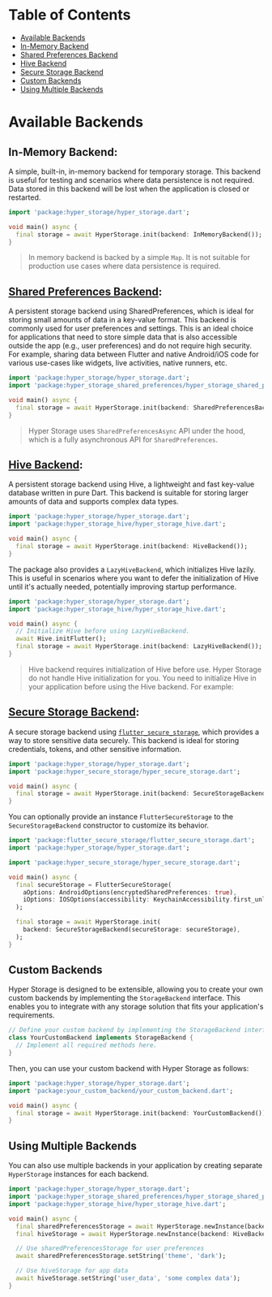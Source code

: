 # Table of Contents

- [Available Backends](#available-backends)
- [In-Memory Backend](#in-memory-backend)
- [Shared Preferences Backend](#shared-preferences-backend)
- [Hive Backend](#hive-backend)
- [Secure Storage Backend](#secure-storage-backend)
- [Custom Backends](#custom-backends)
- [Using Multiple Backends](#using-multiple-backends)

# Available Backends

## In-Memory Backend:

A simple, built-in, in-memory backend for temporary storage. This backend is useful for testing and scenarios where data
persistence is not required. Data stored in this backend will be lost when the application is closed or restarted.

```dart
import 'package:hyper_storage/hyper_storage.dart';

void main() async {
  final storage = await HyperStorage.init(backend: InMemoryBackend());
}
```

> In memory backend is backed by a simple `Map`. It is not suitable for production use cases where data persistence is
> required.

## [Shared Preferences Backend](https://pub.dev/packages/hyper_storage_shared_preferences):

A persistent storage backend using SharedPreferences, which is ideal for storing small amounts of data in a key-value
format. This backend is commonly used for user preferences and settings. This is an ideal choice for applications that
need to store simple data that is also accessible outside the app (e.g., user preferences) and do not require high
security. For example, sharing data between Flutter and native Android/iOS code for various use-cases like widgets,
live activities, native runners, etc.

```dart
import 'package:hyper_storage/hyper_storage.dart';
import 'package:hyper_storage_shared_preferences/hyper_storage_shared_preferences.dart';

void main() async {
  final storage = await HyperStorage.init(backend: SharedPreferencesBackend());
}
```

> Hyper Storage uses `SharedPreferencesAsync` API under the hood, which is a fully asynchronous API for
> `SharedPreferences`.

## [Hive Backend](https://pub.dev/packages/hyper_storage_hive):

A persistent storage backend using Hive, a lightweight and fast key-value database written in pure Dart. This backend
is suitable for storing larger amounts of data and supports complex data types.

```dart
import 'package:hyper_storage/hyper_storage.dart';
import 'package:hyper_storage_hive/hyper_storage_hive.dart';

void main() async {
  final storage = await HyperStorage.init(backend: HiveBackend());
}
```

The package also provides a `LazyHiveBackend`, which initializes Hive lazily. This is useful in scenarios where you want
to defer the initialization of Hive until it's actually needed, potentially improving startup performance.

```dart
import 'package:hyper_storage/hyper_storage.dart';
import 'package:hyper_storage_hive/hyper_storage_hive.dart';

void main() async {
  // Initialize Hive before using LazyHiveBackend.
  await Hive.initFlutter();
  final storage = await HyperStorage.init(backend: LazyHiveBackend());
}
```

> Hive backend requires initialization of Hive before use. Hyper Storage do not handle Hive initialization for you.
> You need to initialize Hive in your application before using the Hive backend. For example:

## [Secure Storage Backend](https://pub.dev/packages/hyper_secure_storage):

A secure storage backend using [`flutter_secure_storage`](https://pub.dev/packages/flutter_secure_storage), which
provides a way to store sensitive data securely. This backend is ideal for storing credentials, tokens, and other
sensitive information.

```dart
import 'package:hyper_storage/hyper_storage.dart';
import 'package:hyper_secure_storage/hyper_secure_storage.dart';

void main() async {
  final storage = await HyperStorage.init(backend: SecureStorageBackend());
}
```

You can optionally provide an instance `FlutterSecureStorage` to the `SecureStorageBackend` constructor to customize its
behavior.

```dart
import 'package:flutter_secure_storage/flutter_secure_storage.dart';
import 'package:hyper_storage/hyper_storage.dart';

import 'package:hyper_secure_storage/hyper_secure_storage.dart';

void main() async {
  final secureStorage = FlutterSecureStorage(
    aOptions: AndroidOptions(encryptedSharedPreferences: true),
    iOptions: IOSOptions(accessibility: KeychainAccessibility.first_unlock),
  );

  final storage = await HyperStorage.init(
    backend: SecureStorageBackend(secureStorage: secureStorage),
  );
}
```

## Custom Backends

Hyper Storage is designed to be extensible, allowing you to create your own custom backends by implementing the
`StorageBackend` interface. This enables you to integrate with any storage solution that fits your application's
requirements.

```dart
// Define your custom backend by implementing the StorageBackend interface.
class YourCustomBackend implements StorageBackend {
  // Implement all required methods here.
}
```

Then, you can use your custom backend with Hyper Storage as follows:

```dart
import 'package:hyper_storage/hyper_storage.dart';
import 'package:your_custom_backend/your_custom_backend.dart';

void main() async {
  final storage = await HyperStorage.init(backend: YourCustomBackend());
}
```

## Using Multiple Backends

You can also use multiple backends in your application by creating separate `HyperStorage` instances for each backend.

```dart
import 'package:hyper_storage/hyper_storage.dart';
import 'package:hyper_storage_shared_preferences/hyper_storage_shared_preferences.dart';
import 'package:hyper_storage_hive/hyper_storage_hive.dart';

void main() async {
  final sharedPreferencesStorage = await HyperStorage.newInstance(backend: SharedPreferencesBackend());
  final hiveStorage = await HyperStorage.newInstance(backend: HiveBackend());

  // Use sharedPreferencesStorage for user preferences
  await sharedPreferencesStorage.setString('theme', 'dark');

  // Use hiveStorage for app data
  await hiveStorage.setString('user_data', 'some complex data');
}
```